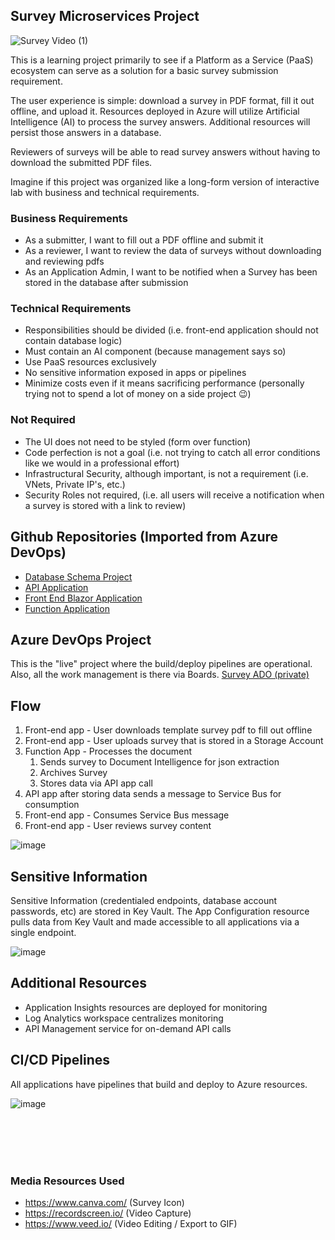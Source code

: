 ## Survey Microservices Project
![Survey Video (1)](https://github.com/Survey-2024/.github/assets/13341430/0eaaaa35-9328-4c5a-bd48-4368e1dd281f)

This is a learning project primarily to see if a Platform as a Service (PaaS) ecosystem can serve as a solution for a basic survey submission requirement.  

The user experience is simple: download a survey in PDF format, fill it out offline, and upload it. Resources deployed in Azure will utilize Artificial Intelligence (AI) to process the survey answers. Additional resources will persist those answers in a database. 

Reviewers of surveys will be able to read survey answers without having to download the submitted PDF files. 

Imagine if this project was organized like a long-form version of interactive lab with business and technical requirements.

### Business Requirements
- As a submitter, I want to fill out a PDF offline and submit it
- As a reviewer, I want to review the data of surveys without downloading and reviewing pdfs
- As an Application Admin, I want to be notified when a Survey has been stored in the database after submission

### Technical Requirements
- Responsibilities should be divided (i.e. front-end application should not contain database logic)
- Must contain an AI component (because management says so)
- Use PaaS resources exclusively
- No sensitive information exposed in apps or pipelines
- Minimize costs even if it means sacrificing performance (personally trying not to spend a lot of money on a side project 😉)

### Not Required
- The UI does not need to be styled (form over function)
- Code perfection is not a goal (i.e. not trying to catch all error conditions like we would in a professional effort)
- Infrastructural Security, although important, is not a requirement (i.e. VNets, Private IP's, etc.)
- Security Roles not required, (i.e. all users will receive a notification when a survey is stored with a link to review)

## Github Repositories (Imported from Azure DevOps)
- [Database Schema Project](https://github.com/Survey-2024/SurveyDB)
- [API Application](https://github.com/Survey-2024/SurveyApi)
- [Front End Blazor Application](https://github.com/Survey-2024/SurveyFrontEnd)
- [Function Application](https://github.com/Survey-2024/DocParser)

## Azure DevOps Project
This is the "live" project where the build/deploy pipelines are operational. Also, all the work management is there via Boards.
[Survey ADO (private)](https://dev.azure.com/cjdaley/Survey/) 

## Flow
1. Front-end app - User downloads template survey pdf to fill out offline
2. Front-end app - User uploads survey that is stored in a Storage Account
3. Function App - Processes the document
   1. Sends survey to Document Intelligence for json extraction
   2. Archives Survey
   3. Stores data via API app call
 4. API app after storing data sends a message to Service Bus for consumption
 5. Front-end app - Consumes Service Bus message
 6. Front-end app - User reviews survey content

![image](https://github.com/Survey-2024/.github/assets/13341430/b3ab7dac-b419-48b3-8a96-2db35df94565)

## Sensitive Information
Sensitive Information (credentialed endpoints, database account passwords, etc) are stored in Key Vault. The App Configuration resource pulls data from Key Vault and made accessible to all applications via a single endpoint.

![image](https://github.com/Survey-2024/.github/assets/13341430/7b24e5a1-e585-4ca7-9910-a90fe95aa896)

## Additional Resources
- Application Insights resources are deployed for monitoring
- Log Analytics workspace centralizes monitoring
- API Management service for on-demand API calls

## CI/CD Pipelines
All applications have pipelines that build and deploy to Azure resources.

![image](https://github.com/Survey-2024/.github/assets/13341430/9eec969e-6829-4738-beec-b16a1cc2a5ef)

<br/><br/><br/><br/>

### Media Resources Used
- https://www.canva.com/ (Survey Icon)
- https://recordscreen.io/ (Video Capture)
- https://www.veed.io/ (Video Editing / Export to GIF)

<!--

**Here are some ideas to get you started:**

🙋‍♀️ A short introduction - what is your organization all about?
🌈 Contribution guidelines - how can the community get involved?
👩‍💻 Useful resources - where can the community find your docs? Is there anything else the community should know?
🍿 Fun facts - what does your team eat for breakfast?
🧙 Remember, you can do mighty things with the power of [Markdown](https://docs.github.com/github/writing-on-github/getting-started-with-writing-and-formatting-on-github/basic-writing-and-formatting-syntax)
-->
